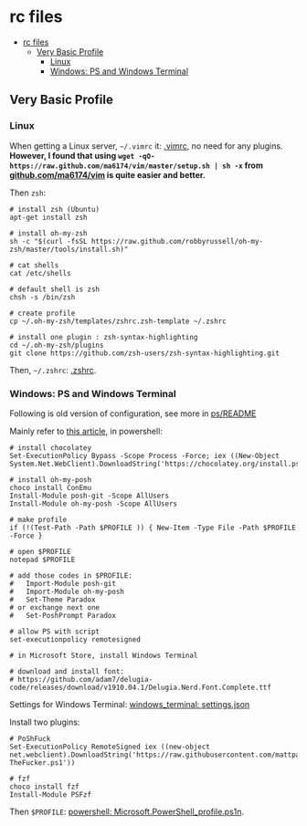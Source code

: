 # rc files

<!-- @import "[TOC]" {cmd="toc" depthFrom=1 depthTo=6 orderedList=false} -->

<!-- code_chunk_output -->

- [rc files](#rc-files)
  - [Very Basic Profile](#very-basic-profile)
    - [Linux](#linux)
    - [Windows: PS and Windows Terminal](#windows-ps-and-windows-terminal)

<!-- /code_chunk_output -->

## Very Basic Profile
### Linux
When getting a Linux server, `~/.vimrc` it: [.vimrc](./.vimrc), no need for any plugins.
**However, I found that using `wget -qO- https://raw.github.com/ma6174/vim/master/setup.sh | sh -x` from [github.com/ma6174/vim](https://github.com/ma6174/vim) is quite easier and better.**

Then `zsh`:
```
# install zsh (Ubuntu)
apt-get install zsh

# install oh-my-zsh
sh -c "$(curl -fsSL https://raw.github.com/robbyrussell/oh-my-zsh/master/tools/install.sh)"

# cat shells
cat /etc/shells

# default shell is zsh
chsh -s /bin/zsh

# create profile
cp ~/.oh-my-zsh/templates/zshrc.zsh-template ~/.zshrc

# install one plugin : zsh-syntax-highlighting
cd ~/.oh-my-zsh/plugins
git clone https://github.com/zsh-users/zsh-syntax-highlighting.git
```
Then, `~/.zshrc`: [.zshrc](./zshrc).

### Windows: PS and Windows Terminal
Following is old version of configuration, see more in [ps/README](./ps/README.md)

Mainly refer to [this article](https://www.bilibili.com/read/cv3878542), in powershell:
```
# install chocolatey
Set-ExecutionPolicy Bypass -Scope Process -Force; iex ((New-Object System.Net.WebClient).DownloadString('https://chocolatey.org/install.ps1'))

# install oh-my-posh
choco install ConEmu
Install-Module posh-git -Scope AllUsers
Install-Module oh-my-posh -Scope AllUsers

# make profile
if (!(Test-Path -Path $PROFILE )) { New-Item -Type File -Path $PROFILE -Force }

# open $PROFILE
notepad $PROFILE

# add those codes in $PROFILE:
#   Import-Module posh-git
#   Import-Module oh-my-posh
#   Set-Theme Paradox
# or exchange next one
#   Set-PoshPrompt Paradox

# allow PS with script
set-executionpolicy remotesigned

# in Microsoft Store, install Windows Terminal

# download and install font:
# https://github.com/adam7/delugia-code/releases/download/v1910.04.1/Delugia.Nerd.Font.Complete.ttf
```
Settings for Windows Terminal: [windows_terminal: settings.json](./windows_terminal/settings.json)

Install two plugins:
```
# PoShFuck
Set-ExecutionPolicy RemoteSigned iex ((new-object net.webclient).DownloadString('https://raw.githubusercontent.com/mattparkes/PoShFuck/master/Install-TheFucker.ps1'))

# fzf
choco install fzf
Install-Module PSFzf
```

Then `$PROFILE`: [powershell: Microsoft.PowerShell_profile.ps1n](Microsoft.PowerShell_profile.ps1n).
